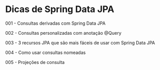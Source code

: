# Dicas de Spring Data JPA

001 - Consultas derivadas com Spring Data JPA

002 - Consultas personalizadas com anotação @Query

003 - 3 recursos JPA que são mais fáceis de usar com Spring Data JPA

004 - Como usar consultas nomeadas

005 - Projeções de consulta



